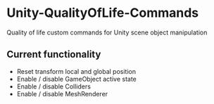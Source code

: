 # Unity-QualityOfLife-Commands
Quality of life custom commands for Unity scene object manipulation

## Current functionality
- Reset transform local and global position
- Enable / disable GameObject active state
- Enable / disable Colliders
- Enable / disable MeshRenderer
